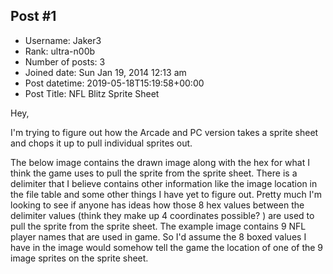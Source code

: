 ## Post #1
- Username: Jaker3
- Rank: ultra-n00b
- Number of posts: 3
- Joined date: Sun Jan 19, 2014 12:13 am
- Post datetime: 2019-05-18T15:19:58+00:00
- Post Title: NFL Blitz Sprite Sheet

Hey,

I'm trying to figure out how the Arcade and PC version takes a sprite sheet and chops it up to pull individual sprites out. 

The below image contains the drawn image along with the hex for what I think the game uses to pull the sprite from the sprite sheet. There is a delimiter that I believe contains other information like the image location in the file table and some other things I have yet to figure out. Pretty much I'm looking to see if anyone has ideas how those 8 hex values between the delimiter values (think they make up 4 coordinates possible? ) are used to pull the sprite from the sprite sheet. The example image contains 9 NFL player names that are used in game. So I'd assume the 8 boxed values I have in the image would somehow tell the game the location of one of the 9 image sprites on the sprite sheet. 


​​​​​​​
